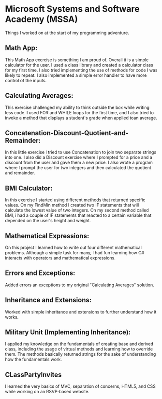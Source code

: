 # Microsoft Systems and Software Academy (MSSA)
Things I worked on at the start of my programming adventure.

## Math App:
 This Math App exercise is something I am proud of. Overall it is a simple calculator for the user. 
I used a class library and created a calculator class for my first time. 
I also tried implementing the use of methods for code I was likely to repeat. 
I also implemented a simple error handler to have more control of the inputs.

## Calculating Averages: 
This exercise challenged my ability to think outside the box while writing less code. 
I used FOR and WHILE loops for the first time, and I also tried to invoke a method that displays a student's grade when applied toan average.

## Concatenation-Discount-Quotient-and-Remainder:
 In this little exercise I tried to use Concatenation to join two separate strings into one.
I also did a Discount exercise where I prompted for a price and a discount from the user and gave them a new price. 
I also wrote a program where I prompt the user for two integers and then calculated the quotient and remainder.

## BMI Calculator: 
In this exercise I started using different methods that returned specific values. 
On my FindMin method I created two IF statements that will calculate the lowest value of two integers. 
On my second method called BMI, i had a couple of IF statements that reacted to a certain variable that depended on the user's height and weight.

## Mathematical Expressions:
 On this project I learned how to write out four different mathematical problems. 
Although a simple task for many, I had fun learning how C# interacts with operators and mathematical expressions.

## Errors and Exceptions: 
Added errors an exceptions to my original "Calculating Averages" solution.

## Inheritance and Extensions: 
Worked with simple inheritance and extensions to further understand how it works.

## Military Unit (Implementing Inheritance): 
I applied my knowledge on the fundamentals of creating base and derived class, including the usage of virtual methods and learning how to override them. The methods basically returned strings for the sake of understanding how the fundamentals work.

## CLassPartyInvites
I learned the very basics of MVC, separation of concerns, HTML5, and CSS while working on an RSVP-based website.
